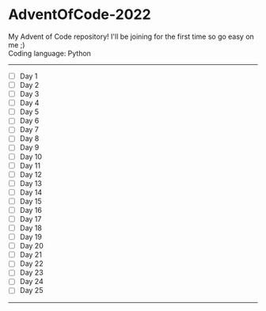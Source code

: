 # AdventOfCode-2022
My Advent of Code repository! I'll be joining for the first time so go easy on me ;)  
Coding language: Python

---
- [ ] Day	1
- [ ] Day	2
- [ ] Day	3
- [ ] Day	4
- [ ] Day	5
- [ ] Day	6
- [ ] Day	7
- [ ] Day	8
- [ ] Day	9
- [ ] Day	10
- [ ] Day	11
- [ ] Day	12
- [ ] Day	13
- [ ] Day	14
- [ ] Day	15
- [ ] Day	16
- [ ] Day	17
- [ ] Day	18
- [ ] Day	19
- [ ] Day	20
- [ ] Day	21
- [ ] Day	22
- [ ] Day	23
- [ ] Day	24
- [ ] Day	25
---
